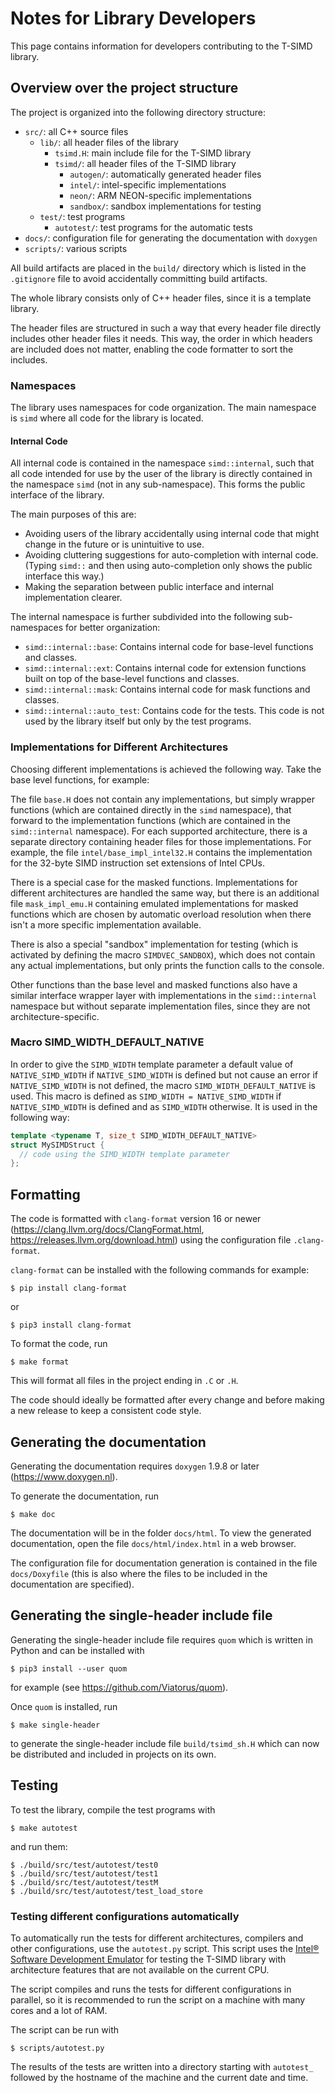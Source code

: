 # Notes for Library Developers

This page contains information for developers contributing to the T-SIMD library.

## Overview over the project structure

The project is organized into the following directory structure:

- `src/`: all C++ source files
  - `lib/`: all header files of the library
    - `tsimd.H`: main include file for the T-SIMD library
    - `tsimd/`: all header files of the T-SIMD library
      - `autogen/`: automatically generated header files
      - `intel/`: intel-specific implementations
      - `neon/`: ARM NEON-specific implementations
      - `sandbox/`: sandbox implementations for testing
  - `test/`: test programs
    - `autotest/`: test programs for the automatic tests
- `docs/`: configuration file for generating the documentation with `doxygen`
- `scripts/`: various scripts

All build artifacts are placed in the `build/` directory which is listed in the `.gitignore` file to avoid accidentally committing build artifacts.

The whole library consists only of C++ header files, since it is a template library.

The header files are structured in such a way that every header file directly includes other header files it needs. This way, the order in which headers are included does not matter, enabling the code formatter to sort the includes.

### Namespaces

The library uses namespaces for code organization. The main namespace is `simd` where all code for the library is located.

#### Internal Code

All internal code is contained in the namespace `simd::internal`, such that all code intended for use by the user of the library is directly contained in the namespace `simd` (not in any sub-namespace). This forms the public interface of the library.

The main purposes of this are:

- Avoiding users of the library accidentally using internal code that might change in the future or is unintuitive to use.
- Avoiding cluttering suggestions for auto-completion with internal code. (Typing `simd::` and then using auto-completion only shows the public interface this way.)
- Making the separation between public interface and internal implementation clearer.

The internal namespace is further subdivided into the following sub-namespaces for better organization:

- `simd::internal::base`: Contains internal code for base-level functions and classes.
- `simd::internal::ext`: Contains internal code for extension functions built on top of the base-level functions and classes.
- `simd::internal::mask`: Contains internal code for mask functions and classes.
- `simd::internal::auto_test`: Contains code for the tests. This code is not used by the library itself but only by the test programs.

### Implementations for Different Architectures

Choosing different implementations is achieved the following way. Take the base level functions, for example:

The file `base.H` does not contain any implementations, but simply wrapper functions (which are contained directly in the `simd` namespace), that forward to the implementation functions (which are contained in the `simd::internal` namespace). For each supported architecture, there is a separate directory containing header files for those implementations. For example, the file `intel/base_impl_intel32.H` contains the implementation for the 32-byte SIMD instruction set extensions of Intel CPUs.

There is a special case for the masked functions. Implementations for different architectures are handled the same way, but there is an additional file `mask_impl_emu.H` containing emulated implementations for masked functions which are chosen by automatic overload resolution when there isn't a more specific implementation available.

There is also a special "sandbox" implementation for testing (which is activated by defining the macro `SIMDVEC_SANDBOX`), which does not contain any actual implementations, but only prints the function calls to the console.

Other functions than the base level and masked functions also have a similar interface wrapper layer with implementations in the `simd::internal` namespace but without separate implementation files, since they are not architecture-specific.

### Macro SIMD_WIDTH_DEFAULT_NATIVE

In order to give the `SIMD_WIDTH` template parameter a default value of `NATIVE_SIMD_WIDTH` if `NATIVE_SIMD_WIDTH` is defined but not cause an error if `NATIVE_SIMD_WIDTH` is not defined, the macro `SIMD_WIDTH_DEFAULT_NATIVE` is used. This macro is defined as `SIMD_WIDTH = NATIVE_SIMD_WIDTH` if `NATIVE_SIMD_WIDTH` is defined and as `SIMD_WIDTH` otherwise. It is used in the following way:

```cpp
template <typename T, size_t SIMD_WIDTH_DEFAULT_NATIVE>
struct MySIMDStruct {
  // code using the SIMD_WIDTH template parameter
};
```

## Formatting

The code is formatted with `clang-format` version 16 or newer (https://clang.llvm.org/docs/ClangFormat.html, https://releases.llvm.org/download.html) using the configuration file `.clang-format`.

`clang-format` can be installed with the following commands for example:

```shell
$ pip install clang-format
```
or
```shell
$ pip3 install clang-format
```

To format the code, run

```shell
$ make format
```

This will format all files in the project ending in `.C` or `.H`.

The code should ideally be formatted after every change and before making a new release to keep a consistent code style.

## Generating the documentation

Generating the documentation requires `doxygen` 1.9.8 or later (https://www.doxygen.nl).

To generate the documentation, run

```shell
$ make doc
```

The documentation will be in the folder `docs/html`.
To view the generated documentation, open the file `docs/html/index.html` in a web browser.

The configuration file for documentation generation is contained in the file `docs/Doxyfile` (this is also where the files to be included in the documentation are specified).

## Generating the single-header include file

Generating the single-header include file requires `quom` which is written in Python and can be installed with

```shell
$ pip3 install --user quom
```

for example
(see https://github.com/Viatorus/quom).

Once `quom` is installed, run

```shell
$ make single-header
```

to generate the single-header include file `build/tsimd_sh.H` which can now be distributed and included in projects on its own.

## Testing

To test the library, compile the test programs with

```shell
$ make autotest
```

and run them:

```shell
$ ./build/src/test/autotest/test0
$ ./build/src/test/autotest/test1
$ ./build/src/test/autotest/testM
$ ./build/src/test/autotest/test_load_store
```

### Testing different configurations automatically

To automatically run the tests for different architectures, compilers and other configurations, use the `autotest.py` script. This script uses the [Intel® Software Development Emulator](https://www.intel.com/content/www/us/en/developer/articles/tool/software-development-emulator.html) for testing the T-SIMD library with architecture features that are not available on the current CPU.

The script compiles and runs the tests for different configurations in parallel, so it is recommended to run the script on a machine with many cores and a lot of RAM.

The script can be run with

```shell
$ scripts/autotest.py
```

The results of the tests are written into a directory starting with `autotest_` followed by the hostname of the machine and the current date and time.

